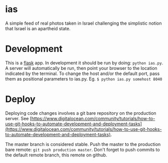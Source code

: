 # ias

A simple feed of real photos taken in Israel challenging the simplistic notion that Israel is an apartheid state.

# Development  
This is a [flask](http://flask.pocoo.org/) app. In development it should be run
by doing: `python ias.py`. A server will automatically be run,
then point your browser to the location indicated by the terminal. To change the host and/or the default port,
pass them as positional parameters to ias.py. Eg. `$ python ias.py somehost 8040` 


# Deploy
Deploying code changes involves a git bare repository on the production server. See [https://www.digitalocean.com/community/tutorials/how-to-use-git-hooks-to-automate-development-and-deployment-tasks](https://www.digitalocean.com/community/tutorials/how-to-use-git-hooks-to-automate-development-and-deployment-tasks).

The master branch is considered stable. Push the master to the production bare remote: `git push production master`. Don't
forget to push commits to the default remote branch, this remote on github.
